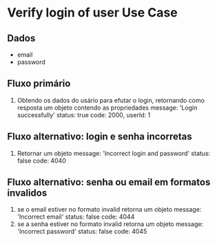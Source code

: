 # Verify login of user Use Case

## Dados
* email 
* password

## Fluxo primário
1. Obtendo os dados do usário para efutar o login, retornando como resposta um objeto contendo as propriedades message: 'Login successfully' status: true code: 2000, userId: 1

## Fluxo alternativo: login e senha incorretas
1. Retornar um objeto message: 'Incorrect login and password' status: false code: 4040

## Fluxo alternativo: senha ou email em formatos invalidos
1. se o email estiver no formato invalid retorna um objeto message: 'Incorrect email' status: false code: 4044
2. se a senha estiver no formato invalid retorna um objeto message: 'Incorrect password' status: false code: 4045